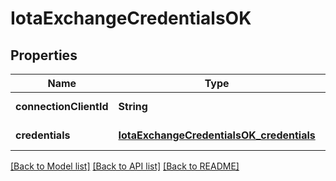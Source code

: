 # IotaExchangeCredentialsOK

## Properties

| Name                   | Type                                                                                  | Description | Notes             |
| ---------------------- | ------------------------------------------------------------------------------------- | ----------- | ----------------- |
| **connectionClientId** | **String**                                                                            |             | [default to null] |
| **credentials**        | [**IotaExchangeCredentialsOK_credentials**](IotaExchangeCredentialsOK_credentials.md) |             | [default to null] |

[[Back to Model list]](../README.md#documentation-for-models) [[Back to API list]](../README.md#documentation-for-api-endpoints) [[Back to README]](../README.md)
